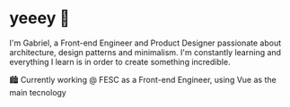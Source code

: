 # yeeey 🤙

I'm Gabriel, a Front-end Engineer and Product Designer passionate about architecture, design patterns and minimalism. I'm constantly learning and everything I learn is in order to create something incredible.

🏙 Currently working @ FESC as a Front-end Engineer, using Vue as the main tecnology<br>
